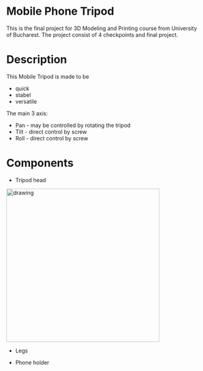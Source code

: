 
# Mobile Phone Tripod
This is the final project for 3D Modeling and Printing course from University of Bucharest.
The project consist of 4 checkpoints and final project. 

# Description
This Mobile Tripod is made to be
* quick
* stabel
* versatile

The main 3 axis:
* Pan  - may be controlled by rotating the tripod
* Tilt - direct control by screw
* Roll - direct control by screw

# Components

* Tripod head
<img src="https://user-images.githubusercontent.com/72545287/115693384-8b10ea80-a368-11eb-8ca0-1fd49fbb505f.jpg" alt="drawing" width="400" style="width=200px;"/>

* Legs

* Phone holder
